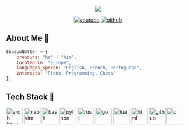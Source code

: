 <p align="center">
  <img src="https://i.ytimg.com/vi/HXUHHGOFFMk/hq720.jpg?sqp=-oaymwEhCK4FEIIDSFryq4qpAxMIARUAAAAAGAElAADIQj0AgKJD&rs=AOn4CLC40jidE99inQ8x2SKQhnOiqPhfEA"/>
</p>

<p align="center">
    <a href="https://youtube.com/@ShadowNetter" target="_blank"><img src="https://img.shields.io/badge/YouTube-red?logo=youtube" alt="youtube"/></a>
    <a href="https://github.com/ShadowNetter-Official" target="_blank"><img src="https://img.shields.io/badge/github-black?logo=github" alt="github"/></a>
</p>

## About Me 👤

```javascript
ShadowNetter = {
    pronouns: "he" | "him",
    located_in: "Europe",
    languages_spoken: "English, French, Portuguese",
    interests: "Piano, Programming, Chess"
};
```

## Tech Stack 🚀

<p align="left">
    <img src="https://cdn.jsdelivr.net/gh/devicons/devicon@latest/icons/archlinux/archlinux-original.svg" alt="arch linux" width="45" height="45"/>
    <img src="https://cdn.jsdelivr.net/gh/devicons/devicon@latest/icons/neovim/neovim-original.svg" alt ="neovim" width="45" height="45"/>
    <img src="https://cdn.jsdelivr.net/gh/devicons/devicon@latest/icons/bash/bash-original.svg" alt="bash" width="45" height="45"/>
    <img src="https://cdn.jsdelivr.net/gh/devicons/devicon@latest/icons/python/python-original.svg" alt="python" width="45" height="45"/>
    <img src="https://www.nicepng.com/png/full/34-348422_community-spotlight-rust-programming-language.png" alt="rust" width="45" height="45"/>
    <img src="https://cdn.jsdelivr.net/gh/devicons/devicon@latest/icons/go/go-original-wordmark.svg" alt="go" width="45" height="45"/>
    <img src="https://cdn.jsdelivr.net/gh/devicons/devicon@latest/icons/lua/lua-original.svg" alt="lua" width="45" height="45"/>
    <img src="https://cdn.jsdelivr.net/gh/devicons/devicon@latest/icons/html5/html5-original-wordmark.svg" alt="html" width="45" height="45"/>
    <img src="https://img.icons8.com/ios11/512/FFFFFF/github.png" alt="github" width="45" height="45"/>
    <img src="https://upload.wikimedia.org/wikipedia/commons/1/19/C_Logo.png" alt="c" width="45" height="45" />
</p>


